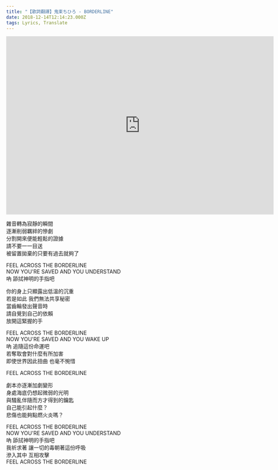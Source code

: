```yaml
---
title: "【歌詞翻譯】鬼束ちひろ - BORDERLINE"
date: 2018-12-14T12:14:23.000Z
tags: Lyrics, Translate
---
```


<iframe width="720" height="480" src="https://www.youtube.com/embed/446Cpb9jrUY" frameborder="0" allow="accelerometer; autoplay; clipboard-write; encrypted-media; gyroscope; picture-in-picture" allowfullscreen></iframe>

雜音轉為寂靜的瞬間
<br>逐漸削弱羈絆的慘劇
<br>分割開來便能輕鬆的證據
<br>請不要一一目送
<br>被留置拋棄的只要有過去就夠了

FEEL ACROSS THE BORDERLINE
<br>NOW YOU'RE SAVED AND YOU UNDERSTAND
<br>吶 舔拭神明的手指吧

你的身上只顯露出低溫的沉重
<br>若是如此 我們無法共享秘密
<br>當齒輪發出聲音時
<br>請自覺到自己的依賴
<br>放開這緊握的手

FEEL ACROSS THE BORDERLINE
<br>NOW YOU'RE SAVED AND YOU WAKE UP
<br>吶 追隨這份命運吧
<br>若奪取會對什麼有所加害
<br>即使世界因此扭曲 也毫不惋惜

FEEL ACROSS THE BORDERLINE

劇本亦逐漸加劇變形
<br>身處海底仍想起微弱的光明
<br>與騷亂伴隨而方才得到的鑰匙
<br>自己能引起什麼？
<br>悲傷也能夠點燃火炎嗎？

FEEL ACROSS THE BORDERLINE
<br>NOW YOU'RE SAVED AND YOU UNDERSTAND
<br>吶 舔拭神明的手指吧
<br>我祈求著 讓一切的毒朝著這份呼吸
<br>滲入其中 互相攻擊
<br>FEEL ACROSS THE BORDERLINE
